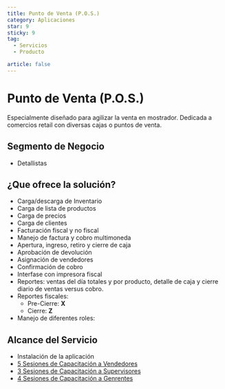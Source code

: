 ```yaml
---
title: Punto de Venta (P.O.S.)
category: Aplicaciones
star: 9
sticky: 9
tag:
  - Servicios
  - Producto

article: false
---
```

# Punto de Venta (P.O.S.)

Especialmente diseñado para agilizar la venta en mostrador.
Dedicada a comercios retail con diversas cajas o puntos de venta.

## Segmento de Negocio

- Detallistas

## ¿Que ofrece la solución?

- Carga/descarga de Inventario
- Carga de lista de productos
- Carga de precios
- Carga de clientes
- Facturación fiscal y no fiscal
- Manejo de factura y cobro multimoneda
- Apertura, ingreso, retiro y cierre de caja
- Aprobación de devolución
- Asignación de vendedores
- Confirmación de cobro
- Interfase con impresora fiscal
- Reportes: ventas del día totales y por producto, detalle de caja y cierre diario de ventas versus cobro.
- Reportes fiscales:
  - Pre-Cierre: **X**
  - Cierre: **Z**
- Manejo de diferentes roles:  

## Alcance del Servicio

- Instalación de la aplicación
- [5 Sesiones de Capacitación a Vendedores](../learning/training-session.md)
- [3 Sesiones de Capacitación a Supervisores](../learning/training-session.md)
- [4 Sesiones de Capacitación a Genrentes](../learning/training-session.md)
